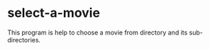 select-a-movie
==============

This program is help to choose a movie from directory and its sub-directories.
